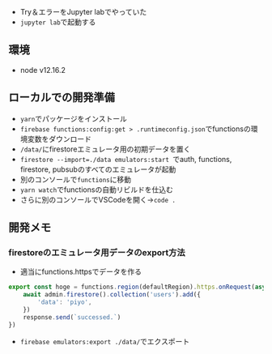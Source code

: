 * Try＆エラーをJupyter labでやっていた
* `jupyter lab`で起動する


## 環境
* node v12.16.2

## ローカルでの開発準備
* `yarn`でパッケージをインストール
* `firebase functions:config:get > .runtimeconfig.json`でfunctionsの環境変数をダウンロード
* `/data/`にfirestoreエミュレータ用の初期データを置く
* `firestore --import=./data emulators:start `でauth, functions, firestore, pubsubのすべてのエミュレータが起動
* 別のコンソールで`functions`に移動
* `yarn watch`でfunctionsの自動リビルドを仕込む
* さらに別のコンソールでVSCodeを開く→`code .`

## 開発メモ

### firestoreのエミュレータ用データのexport方法
* 適当にfunctions.httpsでデータを作る
```ts
export const hoge = functions.region(defaultRegion).https.onRequest(async (request, response) => {
    await admin.firestore().collection('users').add({
        'data': 'piyo',
    })
    response.send(`successed.`)
})
```
* `firebase emulators:export ./data/`でエクスポート